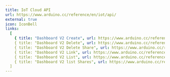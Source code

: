 ```yaml
---
title: IoT Cloud API
url: https://www.arduino.cc/reference/en/iot/api/
external: true
icon: IconBell
links:
  [
    { title: "Dashboard V2 Create", url: https://www.arduino.cc/reference/en/iot/api/#api-DashboardsV2-dashboardsV2Create },
    { title: "Dashboard V2 Delete", url: https://www.arduino.cc/reference/en/iot/api/#api-DashboardsV2-dashboardsV2Delete },
    { title: "Dashboard V2 Delete Share", url: https://www.arduino.cc/reference/en/iot/api/#api-DashboardsV2-dashboardsV2DeleteShare },
    { title: "Dashboard V2 Link", url: https://www.arduino.cc/reference/en/iot/api/#api-DashboardsV2-dashboardsV2Link },
    { title: "Dashboard V2 List", url: https://www.arduino.cc/reference/en/iot/api/#api-DashboardsV2-dashboardsV2List },
    { title: "Dashboard V2 list Shares", url: https://www.arduino.cc/reference/en/iot/api/#api-DashboardsV2-dashboardsV2ListShares },
  ]
---
```

